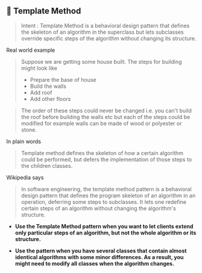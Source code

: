 📒 Template Method
---------------
> Intent : Template Method is a behavioral design pattern that defines the skeleton of an algorithm in the superclass but lets subclasses override specific steps of the algorithm without changing its structure.



Real world example
> Suppose we are getting some house built. The steps for building might look like
> - Prepare the base of house
> - Build the walls
> - Add roof
> - Add other floors

> The order of these steps could never be changed i.e. you can't build the roof before building the walls etc but each of the steps could be modified for example walls can be made of wood or polyester or stone.

In plain words
> Template method defines the skeleton of how a certain algorithm could be performed, but defers the implementation of those steps to the children classes.

Wikipedia says
> In software engineering, the template method pattern is a behavioral design pattern that defines the program skeleton of an algorithm in an operation, deferring some steps to subclasses. It lets one redefine certain steps of an algorithm without changing the algorithm's structure.


- **Use the Template Method pattern when you want to let clients extend only particular steps of an algorithm, but not the whole algorithm or its structure.**

- **Use the pattern when you have several classes that contain almost identical algorithms with some minor differences. As a result, you might need to modify all classes when the algorithm changes.**